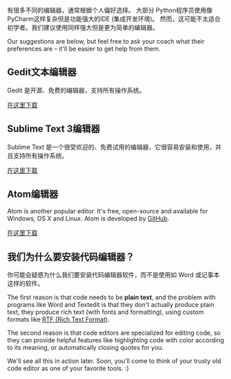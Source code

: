 有很多不同的编辑器，通常根据个人偏好选择。 大部分 Python程序员使用像 PyCharm这样复杂但是功能强大的IDE (集成开发环境)。 然而，这可能不太适合初学者。我们建议使用同样强大但是更为简单的编辑器。

Our suggestions are below, but feel free to ask your coach what their preferences are – it'll be easier to get help from them.

## Gedit文本编辑器

Gedit 是开源、免费的编辑器，支持所有操作系统。

[在这里下载](https://wiki.gnome.org/Apps/Gedit#Download)

## Sublime Text 3编辑器

Sublime Text 是一个很受欢迎的、免费试用的编辑器，它很容易安装和使用，并且支持所有操作系统。

[在这里下载](https://www.sublimetext.com/3)

## Atom编辑器

Atom is another popular editor. It's free, open-source and available for Windows, OS X and Linux. Atom is developed by [GitHub](https://github.com/).

[在这里下载](https://atom.io/)

## 我们为什么要安装代码编辑器？

你可能会疑惑为什么我们要安装代码编辑器软件，而不是使用如 Word 或记事本这样的软件。

The first reason is that code needs to be **plain text**, and the problem with programs like Word and Textedit is that they don't actually produce plain text, they produce rich text (with fonts and formatting), using custom formats like [RTF (Rich Text Format)](https://en.wikipedia.org/wiki/Rich_Text_Format).

The second reason is that code editors are specialized for editing code, so they can provide helpful features like highlighting code with color according to its meaning, or automatically closing quotes for you.

We'll see all this in action later. Soon, you'll come to think of your trusty old code editor as one of your favorite tools. :)